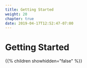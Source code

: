 ```yaml
---
title: Getting Started
weight: 20
chapter: true
date: 2019-04-17T12:52:47-07:00
---
```


# Getting Started

{{% children showhidden="false" %}}